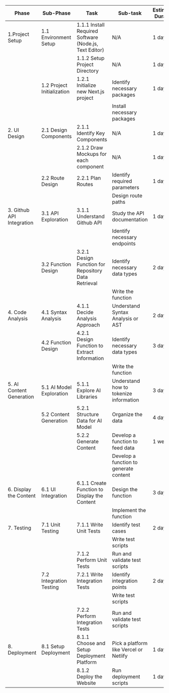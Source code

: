 | Phase                      | Sub-Phase                      | Task                                                  | Sub-task                                                   | Estimated Duration |
|----------------------------|--------------------------------|-------------------------------------------------------|------------------------------------------------------------|--------------------|
| 1.Project Setup            | 1.1 Environment Setup          | 1.1.1 Install Required Software (Node.js, Text Editor) | N/A                                                        | 1 day              |
|                            |                                | 1.1.2 Setup Project Directory                            | N/A                                                        | 1 day              |
|                            | 1.2 Project Initialization     | 1.2.1 Initialize new Next.js project                      | Identify necessary packages                                | 1 day              |
|                            |                                |                                                       | Install necessary packages                                 |                    |
| 2. UI Design               | 2.1 Design Components          | 2.1.1 Identify Key Components                           | N/A                                                        | 1 day              |
|                            |                                | 2.1.2 Draw Mockups for each component                    | N/A                                                        | 1 day              |
|                            | 2.2 Route Design               | 2.2.1 Plan Routes                                       | Identify required parameters                               | 1 day              |
|                            |                                |                                                       | Design route paths                                        |
| 3. Github API Integration  | 3.1 API Exploration            | 3.1.1 Understand Github API                             | Study the API documentation                                | 1 day              |
|                            |                                |                                                       | Identify necessary endpoints                              |                    |
|                            | 3.2 Function Design            | 3.2.1 Design Function for Repository Data Retrieval     | Identify necessary data types                              | 2 days             |
|                            |                                |                                                       | Write the function |                    |
| 4. Code Analysis           | 4.1 Syntax Analysis            | 4.1.1 Decide Analysis Approach                          | Understand Syntax Analysis or AST                          | 2 days             |
|                            | 4.2 Function Design            | 4.2.1 Design Function to Extract Information            | Identify necessary data types                              | 3 days             |
|                            |                                |                                                       | Write the function                                        |                    |
| 5. AI Content Generation   | 5.1 AI Model Exploration       | 5.1.1 Explore AI Libraries                              | Understand how to tokenize information                     | 3 days             |
|                            | 5.2 Content Generation         | 5.2.1 Structure Data for AI Model                      | Organize the data                                          | 4 days             |
|                            |                                | 5.2.2 Generate Content                                   | Develop a function to feed data                            | 1 week             |
|                            |                                |                                                       | Develop a function to generate content                     |                    |
| 6. Display the Content     | 6.1 UI Integration             | 6.1.1 Create Function to Display the Content             | Design the function                                        | 3 days             |
|                            |                                |                                                       | Implement the function                                     |                    |
| 7. Testing                 | 7.1 Unit Testing                | 7.1.1 Write Unit Tests                                  | Identify test cases                                        | 2 days             |
|                            |                                |                                                       | Write test scripts                                         |                    |
|                            |                                | 7.1.2 Perform Unit Tests                                 | Run and validate test scripts                              |                    |
|                            | 7.2 Integration Testing        | 7.2.1 Write Integration Tests                           | Identify integration points                                | 2 days             |
|                            |                                |                                                       | Write test scripts                                         |                    |
|                            |                                | 7.2.2 Perform Integration Tests                          | Run and validate test scripts                              |                    |
| 8. Deployment              | 8.1 Setup Deployment           | 8.1.1 Choose and Setup Deployment Platform              | Pick a platform like Vercel or Netlify                        | 1 day              |
|                            |                                | 8.1.2 Deploy the Website                                | Run deployment scripts                                    | 1 day              |
